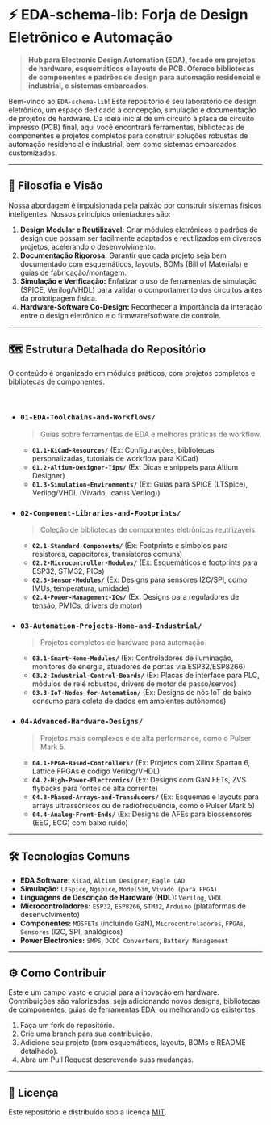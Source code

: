 # ⚡ EDA-schema-lib: Forja de Design Eletrônico e Automação

> **Hub para Electronic Design Automation (EDA), focado em projetos de hardware, esquemáticos e layouts de PCB. Oferece bibliotecas de componentes e padrões de design para automação residencial e industrial, e sistemas embarcados.**

Bem-vindo ao `EDA-schema-lib`\! Este repositório é seu laboratório de design eletrônico, um espaço dedicado à concepção, simulação e documentação de projetos de hardware. Da ideia inicial de um circuito à placa de circuito impresso (PCB) final, aqui você encontrará ferramentas, bibliotecas de componentes e projetos completos para construir soluções robustas de automação residencial e industrial, bem como sistemas embarcados customizados.

---

## 🚀 Filosofia e Visão

Nossa abordagem é impulsionada pela paixão por construir sistemas físicos inteligentes. Nossos princípios orientadores são:

1.  **Design Modular e Reutilizável:** Criar módulos eletrônicos e padrões de design que possam ser facilmente adaptados e reutilizados em diversos projetos, acelerando o desenvolvimento.
2.  **Documentação Rigorosa:** Garantir que cada projeto seja bem documentado com esquemáticos, layouts, BOMs (Bill of Materials) e guias de fabricação/montagem.
3.  **Simulação e Verificação:** Enfatizar o uso de ferramentas de simulação (SPICE, Verilog/VHDL) para validar o comportamento dos circuitos antes da prototipagem física.
4.  **Hardware-Software Co-Design:** Reconhecer a importância da interação entre o design eletrônico e o firmware/software de controle.

---

## 🗺️ Estrutura Detalhada do Repositório

O conteúdo é organizado em módulos práticos, com projetos completos e bibliotecas de componentes.

<br>

* ### `01-EDA-Toolchains-and-Workflows/`
    > Guias sobre ferramentas de EDA e melhores práticas de workflow.
    >
    * **`01.1-KiCad-Resources/`** (Ex: Configurações, bibliotecas personalizadas, tutoriais de workflow para KiCad)
    * **`01.2-Altium-Designer-Tips/`** (Ex: Dicas e snippets para Altium Designer)
    * **`01.3-Simulation-Environments/`** (Ex: Guias para SPICE (LTSpice), Verilog/VHDL (Vivado, Icarus Verilog))

* ### `02-Component-Libraries-and-Footprints/`
    > Coleção de bibliotecas de componentes eletrônicos reutilizáveis.
    >
    * **`02.1-Standard-Components/`** (Ex: Footprints e símbolos para resistores, capacitores, transistores comuns)
    * **`02.2-Microcontroller-Modules/`** (Ex: Esquemáticos e footprints para ESP32, STM32, PICs)
    * **`02.3-Sensor-Modules/`** (Ex: Designs para sensores I2C/SPI, como IMUs, temperatura, umidade)
    * **`02.4-Power-Management-ICs/`** (Ex: Designs para reguladores de tensão, PMICs, drivers de motor)

* ### `03-Automation-Projects-Home-and-Industrial/`
    > Projetos completos de hardware para automação.
    >
    * **`03.1-Smart-Home-Modules/`** (Ex: Controladores de iluminação, monitores de energia, atuadores de portas via ESP32/ESP8266)
    * **`03.2-Industrial-Control-Boards/`** (Ex: Placas de interface para PLC, módulos de relé robustos, drivers de motor de passo/servos)
    * **`03.3-IoT-Nodes-for-Automation/`** (Ex: Designs de nós IoT de baixo consumo para coleta de dados em ambientes autônomos)

* ### `04-Advanced-Hardware-Designs/`
    > Projetos mais complexos e de alta performance, como o Pulser Mark 5.
    >
    * **`04.1-FPGA-Based-Controllers/`** (Ex: Projetos com Xilinx Spartan 6, Lattice FPGAs e código Verilog/VHDL)
    * **`04.2-High-Power-Electronics/`** (Ex: Designs com GaN FETs, ZVS flybacks para fontes de alta corrente)
    * **`04.3-Phased-Arrays-and-Transducers/`** (Ex: Esquemas e layouts para arrays ultrassônicos ou de radiofrequência, como o Pulser Mark 5)
    * **`04.4-Analog-Front-Ends/`** (Ex: Designs de AFEs para biossensores (EEG, ECG) com baixo ruído)

---

## 🛠️ Tecnologias Comuns

* **EDA Software:** `KiCad`, `Altium Designer`, `Eagle CAD`
* **Simulação:** `LTSpice`, `Ngspice`, `ModelSim`, `Vivado (para FPGA)`
* **Linguagens de Descrição de Hardware (HDL):** `Verilog`, `VHDL`
* **Microcontroladores:** `ESP32`, `ESP8266`, `STM32`, `Arduino` (plataformas de desenvolvimento)
* **Componentes:** `MOSFETs` (incluindo GaN), `Microcontroladores`, `FPGAs`, `Sensores` (I2C, SPI, analógicos)
* **Power Electronics:** `SMPS`, `DCDC Converters`, `Battery Management`

---

## ⚙️ Como Contribuir

Este é um campo vasto e crucial para a inovação em hardware. Contribuições são valorizadas, seja adicionando novos designs, bibliotecas de componentes, guias de ferramentas EDA, ou melhorando os existentes.

1.  Faça um fork do repositório.
2.  Crie uma branch para sua contribuição.
3.  Adicione seu projeto (com esquemáticos, layouts, BOMs e README detalhado).
4.  Abra um Pull Request descrevendo suas mudanças.

---

## 📜 Licença

Este repositório é distribuído sob a licença [MIT](LICENSE).
